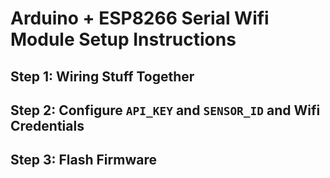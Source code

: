 Arduino + ESP8266 Serial Wifi Module Setup Instructions
=======================================================

## Step 1: Wiring Stuff Together

## Step 2: Configure `API_KEY` and `SENSOR_ID` and Wifi Credentials

## Step 3: Flash Firmware

